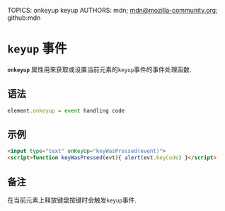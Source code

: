 TOPICS: onkeyup
        keyup
AUTHORS: mdn; mdn@mozilla-community.org; github:mdn

# `keyup` 事件

**`onkeyup`** 属性用来获取或设置当前元素的`keyup`事件的事件处理函数.

## 语法

```javascript
element.onkeyup = event handling code
```

## 示例

```html
<input type="text" onKeyUp="keyWasPressed(event)">
<script>function keyWasPressed(evt){ alert(evt.keyCode) }</script>
```

## 备注

在当前元素上释放键盘按键时会触发`keyup`事件.
